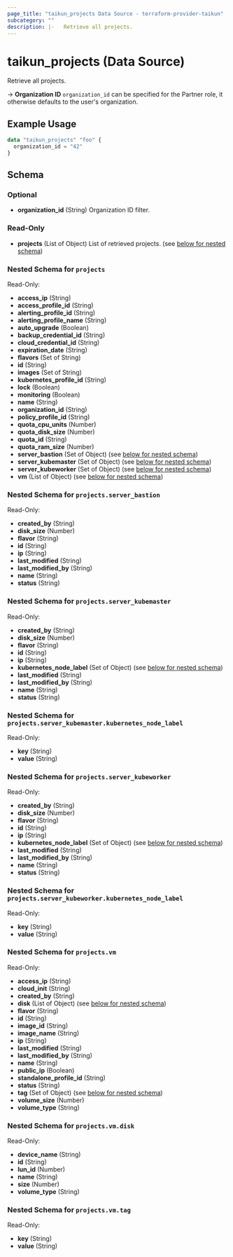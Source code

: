 ```yaml
---
page_title: "taikun_projects Data Source - terraform-provider-taikun"
subcategory: ""
description: |-   Retrieve all projects.
---
```


# taikun_projects (Data Source)

Retrieve all projects.

-> **Organization ID** `organization_id` can be specified for the Partner role, it otherwise defaults to the user's organization.

## Example Usage

```terraform
data "taikun_projects" "foo" {
  organization_id = "42"
}
```

<!-- schema generated by tfplugindocs -->
## Schema

### Optional

- **organization_id** (String) Organization ID filter.

### Read-Only

- **projects** (List of Object) List of retrieved projects. (see [below for nested schema](#nestedatt--projects))

<a id="nestedatt--projects"></a>
### Nested Schema for `projects`

Read-Only:

- **access_ip** (String)
- **access_profile_id** (String)
- **alerting_profile_id** (String)
- **alerting_profile_name** (String)
- **auto_upgrade** (Boolean)
- **backup_credential_id** (String)
- **cloud_credential_id** (String)
- **expiration_date** (String)
- **flavors** (Set of String)
- **id** (String)
- **images** (Set of String)
- **kubernetes_profile_id** (String)
- **lock** (Boolean)
- **monitoring** (Boolean)
- **name** (String)
- **organization_id** (String)
- **policy_profile_id** (String)
- **quota_cpu_units** (Number)
- **quota_disk_size** (Number)
- **quota_id** (String)
- **quota_ram_size** (Number)
- **server_bastion** (Set of Object) (see [below for nested schema](#nestedobjatt--projects--server_bastion))
- **server_kubemaster** (Set of Object) (see [below for nested schema](#nestedobjatt--projects--server_kubemaster))
- **server_kubeworker** (Set of Object) (see [below for nested schema](#nestedobjatt--projects--server_kubeworker))
- **vm** (List of Object) (see [below for nested schema](#nestedobjatt--projects--vm))

<a id="nestedobjatt--projects--server_bastion"></a>
### Nested Schema for `projects.server_bastion`

Read-Only:

- **created_by** (String)
- **disk_size** (Number)
- **flavor** (String)
- **id** (String)
- **ip** (String)
- **last_modified** (String)
- **last_modified_by** (String)
- **name** (String)
- **status** (String)


<a id="nestedobjatt--projects--server_kubemaster"></a>
### Nested Schema for `projects.server_kubemaster`

Read-Only:

- **created_by** (String)
- **disk_size** (Number)
- **flavor** (String)
- **id** (String)
- **ip** (String)
- **kubernetes_node_label** (Set of Object) (see [below for nested schema](#nestedobjatt--projects--server_kubemaster--kubernetes_node_label))
- **last_modified** (String)
- **last_modified_by** (String)
- **name** (String)
- **status** (String)

<a id="nestedobjatt--projects--server_kubemaster--kubernetes_node_label"></a>
### Nested Schema for `projects.server_kubemaster.kubernetes_node_label`

Read-Only:

- **key** (String)
- **value** (String)



<a id="nestedobjatt--projects--server_kubeworker"></a>
### Nested Schema for `projects.server_kubeworker`

Read-Only:

- **created_by** (String)
- **disk_size** (Number)
- **flavor** (String)
- **id** (String)
- **ip** (String)
- **kubernetes_node_label** (Set of Object) (see [below for nested schema](#nestedobjatt--projects--server_kubeworker--kubernetes_node_label))
- **last_modified** (String)
- **last_modified_by** (String)
- **name** (String)
- **status** (String)

<a id="nestedobjatt--projects--server_kubeworker--kubernetes_node_label"></a>
### Nested Schema for `projects.server_kubeworker.kubernetes_node_label`

Read-Only:

- **key** (String)
- **value** (String)



<a id="nestedobjatt--projects--vm"></a>
### Nested Schema for `projects.vm`

Read-Only:

- **access_ip** (String)
- **cloud_init** (String)
- **created_by** (String)
- **disk** (List of Object) (see [below for nested schema](#nestedobjatt--projects--vm--disk))
- **flavor** (String)
- **id** (String)
- **image_id** (String)
- **image_name** (String)
- **ip** (String)
- **last_modified** (String)
- **last_modified_by** (String)
- **name** (String)
- **public_ip** (Boolean)
- **standalone_profile_id** (String)
- **status** (String)
- **tag** (Set of Object) (see [below for nested schema](#nestedobjatt--projects--vm--tag))
- **volume_size** (Number)
- **volume_type** (String)

<a id="nestedobjatt--projects--vm--disk"></a>
### Nested Schema for `projects.vm.disk`

Read-Only:

- **device_name** (String)
- **id** (String)
- **lun_id** (Number)
- **name** (String)
- **size** (Number)
- **volume_type** (String)


<a id="nestedobjatt--projects--vm--tag"></a>
### Nested Schema for `projects.vm.tag`

Read-Only:

- **key** (String)
- **value** (String)


